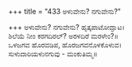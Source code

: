 +++
title = "433 ಅಳುವೇನು? ನಗುವೇನು?"

+++
ಅಳುವೇನು? ನಗುವೇನು? ಹೃತ್ಕಪಾಟೋದ್ಘಾಟ।  
ಶಿಲೆಯೆ ನೀಂ ಕರಗದಿರಲ್? ಅರಳದಿರೆ ಮರಳೇಂ?॥  
ಒಳಜಗವ ಹೊರವಡಿಪ, ಹೊರಜಗವನೊಳಕೊಳುವ।  
ಸುಳುದಾರಿಯಳುನಗುವು - ಮಂಕುತಿಮ್ಮ॥  
